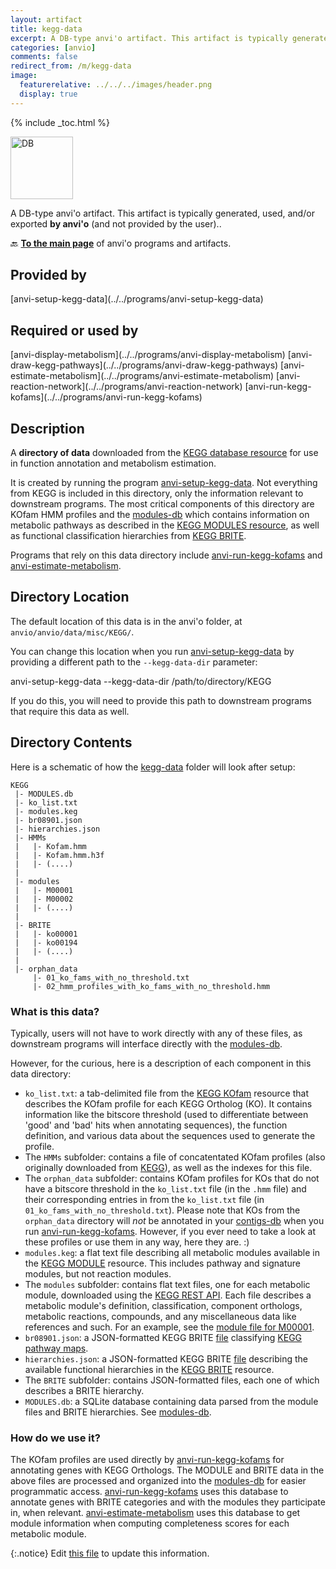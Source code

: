 ```yaml
---
layout: artifact
title: kegg-data
excerpt: A DB-type anvi'o artifact. This artifact is typically generated, used, and/or exported by anvi'o (and not provided by the user)..
categories: [anvio]
comments: false
redirect_from: /m/kegg-data
image:
  featurerelative: ../../../images/header.png
  display: true
---
```



{% include _toc.html %}


<img src="../../images/icons/DB.png" alt="DB" style="width:100px; border:none" />

A DB-type anvi'o artifact. This artifact is typically generated, used, and/or exported **by anvi'o** (and not provided by the user)..

🔙 **[To the main page](../../)** of anvi'o programs and artifacts.

## Provided by


<p style="text-align: left" markdown="1"><span class="artifact-p">[anvi-setup-kegg-data](../../programs/anvi-setup-kegg-data)</span></p>


## Required or used by


<p style="text-align: left" markdown="1"><span class="artifact-r">[anvi-display-metabolism](../../programs/anvi-display-metabolism)</span> <span class="artifact-r">[anvi-draw-kegg-pathways](../../programs/anvi-draw-kegg-pathways)</span> <span class="artifact-r">[anvi-estimate-metabolism](../../programs/anvi-estimate-metabolism)</span> <span class="artifact-r">[anvi-reaction-network](../../programs/anvi-reaction-network)</span> <span class="artifact-r">[anvi-run-kegg-kofams](../../programs/anvi-run-kegg-kofams)</span></p>


## Description

A **directory of data** downloaded from the [KEGG database resource](https://www.kegg.jp/) for use in function annotation and metabolism estimation.

It is created by running the program <span class="artifact-p">[anvi-setup-kegg-data](/help/main/programs/anvi-setup-kegg-data)</span>. Not everything from KEGG is included in this directory, only the information relevant to downstream programs. The most critical components of this directory are KOfam HMM profiles and the <span class="artifact-n">[modules-db](/help/main/artifacts/modules-db)</span> which contains information on metabolic pathways as described in the [KEGG MODULES resource](https://www.genome.jp/kegg/module.html), as well as functional classification hierarchies from [KEGG BRITE](https://www.genome.jp/kegg/brite.html).

Programs that rely on this data directory include <span class="artifact-p">[anvi-run-kegg-kofams](/help/main/programs/anvi-run-kegg-kofams)</span> and <span class="artifact-p">[anvi-estimate-metabolism](/help/main/programs/anvi-estimate-metabolism)</span>.

## Directory Location
The default location of this data is in the anvi'o folder, at `anvio/anvio/data/misc/KEGG/`.

You can change this location when you run <span class="artifact-p">[anvi-setup-kegg-data](/help/main/programs/anvi-setup-kegg-data)</span> by providing a different path to the `--kegg-data-dir` parameter:

<div class="codeblock" markdown="1">
anvi&#45;setup&#45;kegg&#45;data &#45;&#45;kegg&#45;data&#45;dir /path/to/directory/KEGG
</div>

If you do this, you will need to provide this path to downstream programs that require this data as well.

## Directory Contents

Here is a schematic of how the <span class="artifact-n">[kegg-data](/help/main/artifacts/kegg-data)</span> folder will look after setup:

```
KEGG
 |- MODULES.db
 |- ko_list.txt
 |- modules.keg
 |- br08901.json
 |- hierarchies.json
 |- HMMs
 |   |- Kofam.hmm
 |   |- Kofam.hmm.h3f
 |   |- (....)
 |
 |- modules
 |   |- M00001
 |   |- M00002
 |   |- (....)
 |
 |- BRITE
 |   |- ko00001
 |   |- ko00194
 |   |- (....)
 |
 |- orphan_data
     |- 01_ko_fams_with_no_threshold.txt
     |- 02_hmm_profiles_with_ko_fams_with_no_threshold.hmm

```

### What is this data?

Typically, users will not have to work directly with any of these files, as downstream programs will interface directly with the <span class="artifact-n">[modules-db](/help/main/artifacts/modules-db)</span>.

However, for the curious, here is a description of each component in this data directory:
- `ko_list.txt`: a tab-delimited file from the [KEGG KOfam](https://www.genome.jp/ftp/db/kofam/) resource that describes the KOfam profile for each KEGG Ortholog (KO). It contains information like the bitscore threshold (used to differentiate between 'good' and 'bad' hits when annotating sequences), the function definition, and various data about the sequences used to generate the profile.
- The `HMMs` subfolder: contains a file of concatentated KOfam profiles (also originally downloaded from [KEGG](https://www.genome.jp/ftp/db/kofam/)), as well as the indexes for this file.
- The `orphan_data` subfolder: contains KOfam profiles for KOs that do not have a bitscore threshold in the `ko_list.txt` file (in the `.hmm` file) and their corresponding entries in from the `ko_list.txt` file (in `01_ko_fams_with_no_threshold.txt`). Please note that KOs from the `orphan_data` directory will *not* be annotated in your <span class="artifact-n">[contigs-db](/help/main/artifacts/contigs-db)</span> when you run <span class="artifact-p">[anvi-run-kegg-kofams](/help/main/programs/anvi-run-kegg-kofams)</span>. However, if you ever need to take a look at these profiles or use them in any way, here they are. :)
- `modules.keg`: a flat text file describing all metabolic modules available in the [KEGG MODULE](https://www.genome.jp/kegg/module.html) resource. This includes pathway and signature modules, but not reaction modules.
- The `modules` subfolder: contains flat text files, one for each metabolic module, downloaded using the [KEGG REST API](https://www.kegg.jp/kegg/rest/keggapi.html). Each file describes a metabolic module's definition, classification, component orthologs, metabolic reactions, compounds, and any miscellaneous data like references and such. For an example, see the [module file for M00001](https://rest.kegg.jp/get/M00001/).
- `br08901.json`: a JSON-formatted KEGG BRITE [file](https://rest.kegg.jp/get/br:br08901/json) classifying [KEGG pathway maps](https://www.genome.jp/kegg/pathway.html).
- `hierarchies.json`: a JSON-formatted KEGG BRITE [file](https://rest.kegg.jp/get/br:br08902/json) describing the available functional hierarchies in the [KEGG BRITE](https://www.genome.jp/kegg/brite.html) resource.
- The `BRITE` subfolder: contains JSON-formatted files, each one of which describes a BRITE hierarchy.
- `MODULES.db`: a SQLite database containing data parsed from the module files and BRITE hierarchies. See <span class="artifact-n">[modules-db](/help/main/artifacts/modules-db)</span>.

### How do we use it?

The KOfam profiles are used directly by <span class="artifact-p">[anvi-run-kegg-kofams](/help/main/programs/anvi-run-kegg-kofams)</span> for annotating genes with KEGG Orthologs. The MODULE and BRITE data in the above files are processed and organized into the <span class="artifact-n">[modules-db](/help/main/artifacts/modules-db)</span> for easier programmatic access. <span class="artifact-p">[anvi-run-kegg-kofams](/help/main/programs/anvi-run-kegg-kofams)</span> uses this database to annotate genes with BRITE categories and with the modules they participate in, when relevant. <span class="artifact-p">[anvi-estimate-metabolism](/help/main/programs/anvi-estimate-metabolism)</span> uses this database to get module information when computing completeness scores for each metabolic module.


{:.notice}
Edit [this file](https://github.com/merenlab/anvio/tree/master/anvio/docs/artifacts/kegg-data.md) to update this information.

